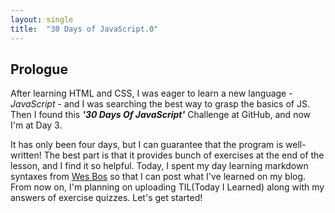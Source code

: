 ```yaml
---
layout: single
title:  "30 Days of JavaScript.0"
---
```


## Prologue

After learning HTML and CSS, I was eager to learn a new language - *JavaScript* - and I was searching the best way to grasp the basics of JS. Then I found this ***'30 Days Of JavaScript'*** Challenge at GitHub, and now I'm at Day 3.

It has only been four days, but I can guarantee that the program is well-written! The best part is that it provides bunch of exercises at the end of the lesson, and I find it so helpful. Today, I spent my day learning markdown syntaxes from [Wes Bos][1] so that I can post what I've learned on my blog. From now on, I'm planning on uploading TIL(Today I Learned) along with my answers of exercise quizzes. Let's get started!



[1]: https://masteringmarkdown.com/ "Mastering Markdown"